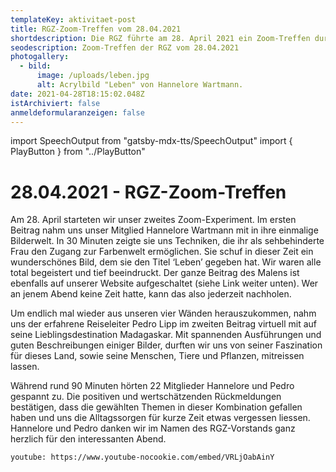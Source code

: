 ```yaml
---
templateKey: aktivitaet-post
title: RGZ-Zoom-Treffen vom 28.04.2021
shortdescription: Die RGZ führte am 28. April 2021 ein Zoom-Treffen durch.
seodescription: Zoom-Treffen der RGZ vom 28.04.2021
photogallery:
  - bild:
      image: /uploads/leben.jpg
      alt: Acrylbild "Leben" von Hannelore Wartmann.
date: 2021-04-28T18:15:02.048Z
istArchiviert: false
anmeldeformularanzeigen: false
---
```

import SpeechOutput from "gatsby-mdx-tts/SpeechOutput"
import { PlayButton } from "../PlayButton"

<SpeechOutput id="aktivitaet-zoom-treffen-2021-04-28" customPlayButton={PlayButton}>

# 28.04.2021 - RGZ-Zoom-Treffen

Am 28. April starteten wir unser zweites Zoom-Experiment. Im ersten Beitrag nahm uns unser Mitglied Hannelore Wartmann mit in ihre einmalige Bilderwelt. In 30 Minuten zeigte sie uns Techniken, die ihr als sehbehinderte Frau den Zugang zur Farbenwelt ermöglichen. Sie schuf in dieser Zeit ein wunderschönes Bild, dem sie den Titel ‘Leben’ gegeben hat. Wir waren alle total begeistert und tief beeindruckt. Der ganze Beitrag des Malens ist ebenfalls auf unserer Website aufgeschaltet (siehe Link weiter unten). Wer an jenem Abend keine Zeit hatte, kann das also jederzeit nachholen.

Um endlich mal wieder aus unseren vier Wänden herauszukommen, nahm uns der erfahrene Reiseleiter Pedro Lipp im zweiten Beitrag virtuell mit auf seine Lieblingsdestination Madagaskar. Mit spannenden Ausführungen und guten Beschreibungen einiger Bilder, durften wir uns von seiner Faszination für dieses Land, sowie seine Menschen, Tiere und Pflanzen, mitreissen lassen.

Während rund 90 Minuten hörten 22 Mitglieder Hannelore und Pedro gespannt zu. Die positiven und wertschätzenden Rückmeldungen bestätigen, dass die gewählten Themen in dieser Kombination gefallen haben und uns die Alltagssorgen für kurze Zeit etwas vergessen liessen. Hannelore und Pedro danken wir im Namen des RGZ-Vorstands ganz herzlich für den interessanten Abend.

`youtube: https://www.youtube-nocookie.com/embed/VRLjOabAinY`

</SpeechOutput>